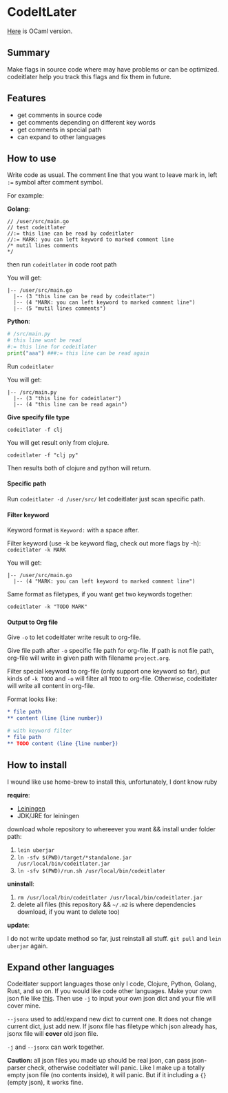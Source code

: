 # CodeItLater

[Here](https://github.com/ccqpein/code_it_later_ml) is OCaml version.

## Summary
Make flags in source code where may have problems or can be optimized. codeitlater help you track this flags and fix them in future.

## Features

* get comments in source code
* get comments depending on different key words
* get comments in special path
* can expand to other languages

## How to use

Write code as usual. The comment line that you want to leave mark in, left `:=` symbol after comment symbol.

For example:

**Golang**:

```golang
// /user/src/main.go
// test codeitlater
//:= this line can be read by codeitlater
//:= MARK: you can left keyword to marked comment line
/* mutil lines comments
*/

```

then run `codeitlater` in code root path 

You will get:

```
|-- /user/src/main.go
  |-- (3 "this line can be read by codeitlater")
  |-- (4 "MARK: you can left keyword to marked comment line")
  |-- (5 "mutil lines comments")
```

**Python**:

```python
# /src/main.py
# this line wont be read
#:= this line for codeitlater
print("aaa") ###:= this line can be read again
```

Run `codeitlater`

You will get:

```
|-- /src/main.py
  |-- (3 "this line for codeitlater")
  |-- (4 "this line can be read again")
```


**Give specify file type**

```
codeitlater -f clj
```

You will get result only from clojure.

```
codeitlater -f "clj py"
```

Then results both of clojure and python will return.


#### Specific path ####

Run `codeitlater -d /user/src/` let codeitlater just scan specific path.

#### Filter keyword ####

Keyword format is `Keyword:` with a space after.

Filter keyword (use -k be keyword flag, check out more flags by -h):
`codeitlater -k MARK`

You will get:

```
|-- /user/src/main.go
  |-- (4 "MARK: you can left keyword to marked comment line")
```

Same format as filetypes, if you want get two keywords together:

`codeitlater -k "TODO MARK"`


#### Output to Org file ####

Give `-o` to let codeitlater write result to org-file. 

Give file path after `-o` specific file path for org-file. If path is not file path, org-file will write in given path  with filename `project.org`.

Filter special keyword to org-file (only support one keyword so far), put kinds of `-k TODO` and `-o` will filter all `TODO` to org-file. Otherwise, codeitlater will write all content in org-file.

Format looks like:

```org
* file path
** content (line {line number})

# with keyword filter
* file path
** TODO content (line {line number}) 
```
 
## How to install

I wound like use home-brew to install this, unfortunately, I dont know ruby

**require**:

+ [Leiningen](https://leiningen.org)
+ JDK/JRE for leiningen

download whole repository to whereever you want && install under folder path:

1. `lein uberjar`
2. `ln -sfv $(PWD)/target/*standalone.jar /usr/local/bin/codeitlater.jar`
3. `ln -sfv $(PWD)/run.sh /usr/local/bin/codeitlater`

**uninstall**:

1. `rm /usr/local/bin/codeitlater /usr/local/bin/codeitlater.jar`
2. delete all files (this repository && `~/.m2` is where dependencies download, if you want to delete too)

**update**:

I do not write update method so far, just reinstall all stuff. `git pull` and `lein uberjar` again.

## Expand other languages ##

Codeitlater support languages those only I code, Clojure, Python, Golang, Rust, and so on. If you would like code other languages. Make your own json file like [this](https://raw.githubusercontent.com/ccqpein/codeitlater/master/src/codeitlater/comments.json). Then use `-j` to input your own json dict and your file will cover mine. 

`--jsonx` used to add/expand new dict to current one. It does not change current dict, just add new. If jsonx file has filetype which json already has, jsonx file will **cover** old json file.

`-j` and `--jsonx` can work together.

**Caution:** all json files you made up should be real json, can pass json-parser check, otherwise codeitlater will panic. 
Like I make up a totally empty json file (no contents inside), it will panic. But if it including a `{}` (empty json), it works fine.
